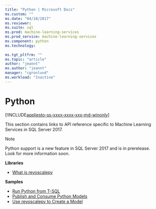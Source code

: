```yaml
---
title: "Python | Microsoft Docs"
ms.custom: ""
ms.date: "04/18/2017"
ms.reviewer: 
ms.suite: sql
ms.prod: machine-learning-services
ms.prod_service: machine-learning-services
ms.component: python
ms.technology: 
  
ms.tgt_pltfrm: ""
ms.topic: "article"
author: "jeannt"
ms.author: "jeannt"
manager: "cgronlund"
ms.workload: "Inactive"
---
```

# Python
[!INCLUDE[appliesto-ss-xxxx-xxxx-xxx-md-winonly](../../includes/appliesto-ss-xxxx-xxxx-xxx-md-winonly.md)]

This section contains links to API reference specific to Machine Learning Services in SQL Server 2017.

> [!NOTE]
> Python support is a new feature in SQL Server 2017 and is in prerelease. Look for more information soon.

**Libraries**

+ [What is revoscalepy](what-is-revoscalepy.md)

**Samples**

+ [Run Python from T-SQL](../tutorials/run-python-using-t-sql.md)
+ [Publish and Consume Python Models](publish-consume-python-code.md)
+ [Use revoscalepy to Create a Model](../tutorials/use-python-revoscalepy-to-create-model.md)


